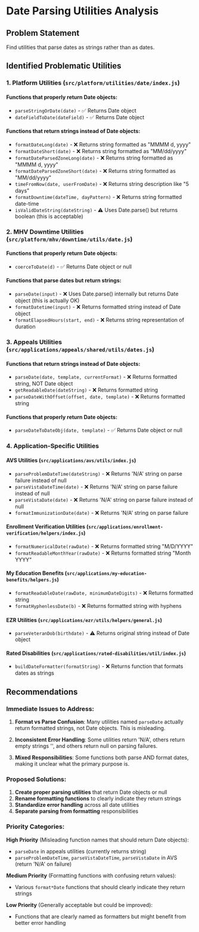 # Date Parsing Utilities Analysis

## Problem Statement
Find utilities that parse dates as strings rather than as dates.

## Identified Problematic Utilities

### 1. Platform Utilities (`src/platform/utilities/date/index.js`)

#### Functions that properly return Date objects:
- `parseStringOrDate(date)` - ✅ Returns Date object
- `dateFieldToDate(dateField)` - ✅ Returns Date object

#### Functions that return strings instead of Date objects:
- `formatDateLong(date)` - ❌ Returns string formatted as "MMMM d, yyyy"
- `formatDateShort(date)` - ❌ Returns string formatted as "MM/dd/yyyy"
- `formatDateParsedZoneLong(date)` - ❌ Returns string formatted as "MMMM d, yyyy"
- `formatDateParsedZoneShort(date)` - ❌ Returns string formatted as "MM/dd/yyyy"
- `timeFromNow(date, userFromDate)` - ❌ Returns string description like "5 days"
- `formatDowntime(dateTime, dayPattern)` - ❌ Returns string formatted date-time
- `isValidDateString(dateString)` - ⚠️ Uses Date.parse() but returns boolean (this is acceptable)

### 2. MHV Downtime Utilities (`src/platform/mhv/downtime/utils/date.js`)

#### Functions that properly return Date objects:
- `coerceToDate(d)` - ✅ Returns Date object or null

#### Functions that parse dates but return strings:
- `parseDate(input)` - ❌ Uses Date.parse() internally but returns Date object (this is actually OK)
- `formatDatetime(input)` - ❌ Returns formatted string instead of Date object
- `formatElapsedHours(start, end)` - ❌ Returns string representation of duration

### 3. Appeals Utilities (`src/applications/appeals/shared/utils/dates.js`)

#### Functions that return strings instead of Date objects:
- `parseDate(date, template, currentFormat)` - ❌ Returns formatted string, NOT Date object
- `getReadableDate(dateString)` - ❌ Returns formatted string
- `parseDateWithOffset(offset, date, template)` - ❌ Returns formatted string

#### Functions that properly return Date objects:
- `parseDateToDateObj(date, template)` - ✅ Returns Date object or null

### 4. Application-Specific Utilities

#### AVS Utilities (`src/applications/avs/utils/index.js`)
- `parseProblemDateTime(dateString)` - ❌ Returns 'N/A' string on parse failure instead of null
- `parseVistaDateTime(date)` - ❌ Returns 'N/A' string on parse failure instead of null
- `parseVistaDate(date)` - ❌ Returns 'N/A' string on parse failure instead of null
- `formatImmunizationDate(date)` - ❌ Returns 'N/A' string on parse failure

#### Enrollment Verification Utilities (`src/applications/enrollment-verification/helpers/index.js`)
- `formatNumericalDate(rawDate)` - ❌ Returns formatted string "M/D/YYYY"
- `formatReadableMonthYear(rawDate)` - ❌ Returns formatted string "Month YYYY"

#### My Education Benefits (`src/applications/my-education-benefits/helpers.js`)
- `formatReadableDate(rawDate, minimumDateDigits)` - ❌ Returns formatted string
- `formatHyphenlessDate(b)` - ❌ Returns formatted string with hyphens

#### EZR Utilities (`src/applications/ezr/utils/helpers/general.js`)
- `parseVeteranDob(birthdate)` - ⚠️ Returns original string instead of Date object

#### Rated Disabilities (`src/applications/rated-disabilities/util/index.js`)
- `buildDateFormatter(formatString)` - ❌ Returns function that formats dates as strings

## Recommendations

### Immediate Issues to Address:

1. **Format vs Parse Confusion**: Many utilities named `parseDate` actually return formatted strings, not Date objects. This is misleading.

2. **Inconsistent Error Handling**: Some utilities return 'N/A', others return empty strings '', and others return null on parsing failures.

3. **Mixed Responsibilities**: Some functions both parse AND format dates, making it unclear what the primary purpose is.

### Proposed Solutions:

1. **Create proper parsing utilities** that return Date objects or null
2. **Rename formatting functions** to clearly indicate they return strings
3. **Standardize error handling** across all date utilities
4. **Separate parsing from formatting** responsibilities

### Priority Categories:

**High Priority** (Misleading function names that should return Date objects):
- `parseDate` in appeals utilities (currently returns string)
- `parseProblemDateTime`, `parseVistaDateTime`, `parseVistaDate` in AVS (return 'N/A' on failure)

**Medium Priority** (Formatting functions with confusing return values):
- Various `format*Date` functions that should clearly indicate they return strings

**Low Priority** (Generally acceptable but could be improved):
- Functions that are clearly named as formatters but might benefit from better error handling